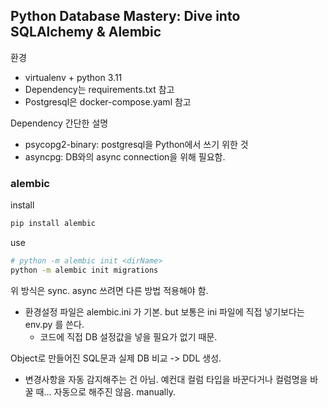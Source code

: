 ## Python Database Mastery: Dive into SQLAlchemy & Alembic

환경
- virtualenv + python 3.11
- Dependency는 requirements.txt 참고
- Postgresql은 docker-compose.yaml 참고

Dependency 간단한 설명
- psycopg2-binary: postgresql을 Python에서 쓰기 위한 것
- asyncpg: DB와의 async connection을 위해 필요함.

### alembic

install

```bash
pip install alembic
```

use
```bash
# python -m alembic init <dirName>
python -m alembic init migrations
```

위 방식은 sync. async 쓰려면 다른 방법 적용해야 함.
- 환경설정 파일은 alembic.ini 가 기본. but 보통은 ini 파일에 직접 넣기보다는 env.py 를 쓴다. 
  - 코드에 직접 DB 설정값을 넣을 필요가 없기 때문.

Object로 만들어진 SQL문과 실제 DB 비교 -> DDL 생성.
- 변경사항을 자동 감지해주는 건 아님. 예컨대 컬럼 타입을 바꾼다거나 컬럼명을 바꿀 때... 자동으로 해주진 않음. manually.
